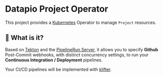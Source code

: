 # Datapio Project Operator

This project provides a [Kubernetes](https://kubernetes.io) Operator to manage
`Project` resources.

## :mag_right: What is it?

Based on [Tekton](https://tekton.dev) and the
[PipelineRun Server](../datapio_pipelinerun_server/README.md), it allows you to
specify **Github** Post-Commit webhooks, with distinct concurrency settings, to
run your **Continuous Integration / Deployment** pipelines.

Your CI/CD pipelines will be implemented with
[klifter](https://klifter.datapio.co).
